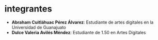 # integrantes
- **Abraham Cuitláhuac Pérez Álvarez**: Estudiante de artes digitales en la Universidad de Guanajuato
- **Dulce Valeria Avilés Méndez**: Estudiante de 1.50 en Artes Digitales
